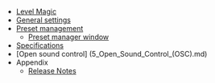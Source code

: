 * [Level Magic](0_Junger_level_Magic.md)
* [General settings](1_General_Settings.md)
* [Preset management](2_Preset_Management.md)
    * [Preset manager window](3_Preset_Manager_Window.md)
* [Specifications](4_Specifications.md)
* [Open sound control] (5_Open_Sound_Control_(OSC).md)
* Appendix 
	* [Release Notes](../../flux_processing_release_notes.md)